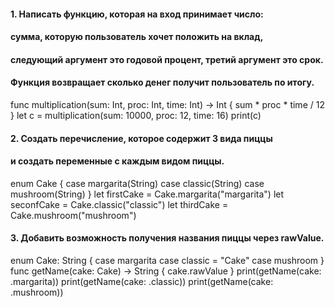 
#### 1. Написать функцию, которая на вход принимает число: 
#### сумма, которую пользователь хочет положить на вклад, 
#### следующий аргумент это годовой процент, третий аргумент это срок. 
#### Функция возвращает сколько денег получит пользователь по итогу.

func multiplication(sum: Int, proc: Int, time: Int) -> Int {
    sum * proc * time / 12 
}
let c = multiplication(sum: 10000, proc: 12, time: 16)
print(c)   

#### 2. Создать перечисление, которое содержит 3 вида пиццы 
#### и создать переменные с каждым видом пиццы.

enum Cake {
    case margarita(String)
    case classic(String)
    case mushroom(String)
}
let firstCake = Cake.margarita("margarita")
let seconfCake = Cake.classic("classic")
let thirdCake = Cake.mushroom("mushroom")

#### 3. Добавить возможность получения названия пиццы через rawValue.

enum Cake: String {
    case margarita
    case classic = "Cake"
    case mushroom
}
func getName(cake: Cake) -> String {
    cake.rawValue
}
print(getName(cake: .margarita))
print(getName(cake: .classic))
print(getName(cake: .mushroom))